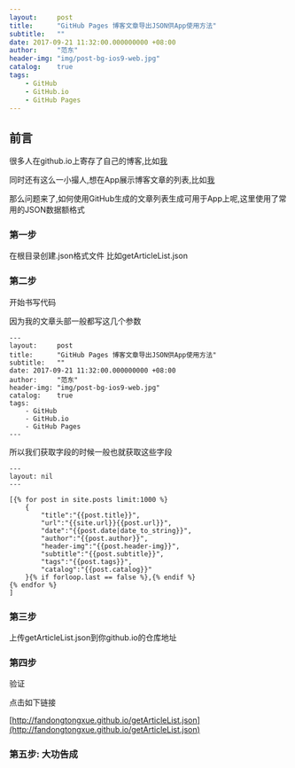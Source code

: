```yaml
---
layout:     post
title:      "GitHub Pages 博客文章导出JSON供App使用方法"
subtitle:   ""
date: 2017-09-21 11:32:00.000000000 +08:00
author:     "范东"
header-img: "img/post-bg-ios9-web.jpg"
catalog:    true
tags:
    - GitHub
    - GitHub.io
    - GitHub Pages
---
```


## 前言
很多人在github.io上寄存了自己的博客,比如[我](http://fandongtongxue.github.io)

同时还有这么一小撮人,想在App展示博客文章的列表,比如[我](http://fandongtongxue.github.io)

那么问题来了,如何使用GitHub生成的文章列表生成可用于App上呢,这里使用了常用的JSON数据额格式

### 第一步
在根目录创建.json格式文件
比如getArticleList.json

### 第二步
开始书写代码

因为我的文章头部一般都写这几个参数

```
---
layout:     post
title:      "GitHub Pages 博客文章导出JSON供App使用方法"
subtitle:   ""
date: 2017-09-21 11:32:00.000000000 +08:00
author:     "范东"
header-img: "img/post-bg-ios9-web.jpg"
catalog:    true
tags:
    - GitHub
    - GitHub.io
    - GitHub Pages
---
```

所以我们获取字段的时候一般也就获取这些字段


```
---
layout: nil
---

[{% for post in site.posts limit:1000 %}
    {
        "title":"{{post.title}}",
        "url":"{{site.url}}{{post.url}}",
        "date":"{{post.date|date_to_string}}",
        "author":"{{post.author}}",
        "header-img":"{{post.header-img}}",
        "subtitle":"{{post.subtitle}}",
        "tags":"{{post.tags}}",
        "catalog":"{{post.catalog}}"
    }{% if forloop.last == false %},{% endif %}
{% endfor %}
]
```

### 第三步
上传getArticleList.json到你github.io的仓库地址

### 第四步
验证

点击如下链接

[http://fandongtongxue.github.io/getArticleList.json](http://fandongtongxue.github.io/getArticleList.json)

### 第五步: 大功告成